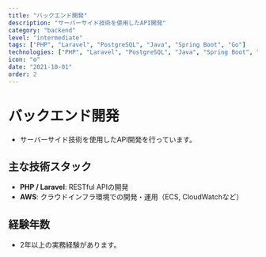```yaml
---
title: "バックエンド開発"
description: "サーバーサイド技術を使用したAPI開発"
category: "backend"
level: "intermediate"
tags: ["PHP", "Laravel", "PostgreSQL", "Java", "Spring Boot", "Go"]
technologies: ["PHP", "Laravel", "PostgreSQL", "Java", "Spring Boot", "Go"]
icon: "⚙️"
date: "2021-10-01"
order: 2
---
```


# バックエンド開発
- サーバーサイド技術を使用したAPI開発を行っています。

## 主な技術スタック
- **PHP / Laravel**: RESTful APIの開発
- **AWS**: クラウドインフラ環境での開発・運用（ECS, CloudWatchなど）

## 経験年数
- 2年以上の実務経験があります。
